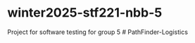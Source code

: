 # winter2025-stf221-nbb-5
Project for software testing for group 5
#   P a t h F i n d e r - L o g i s t i c s  
 